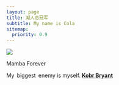 ```yaml
---
layout: page
title: 湖人总冠军
subtitle: My name is Cola
sitemap:
  priority: 0.9
---
```


<img src="{{ '/assets/img/u=1513932058,1589839196&fm=26&gp=0.jpg' | prepend: site.baseurl }}" id="about-img">

<div id="describe-text">
	<p>Mamba Forever</p>
	<p>My biggest enemy is myself.<strong> <a href="https://github.com/knhash/Pudhina"> Kobr Bryant</a> </strong></p>
</div>